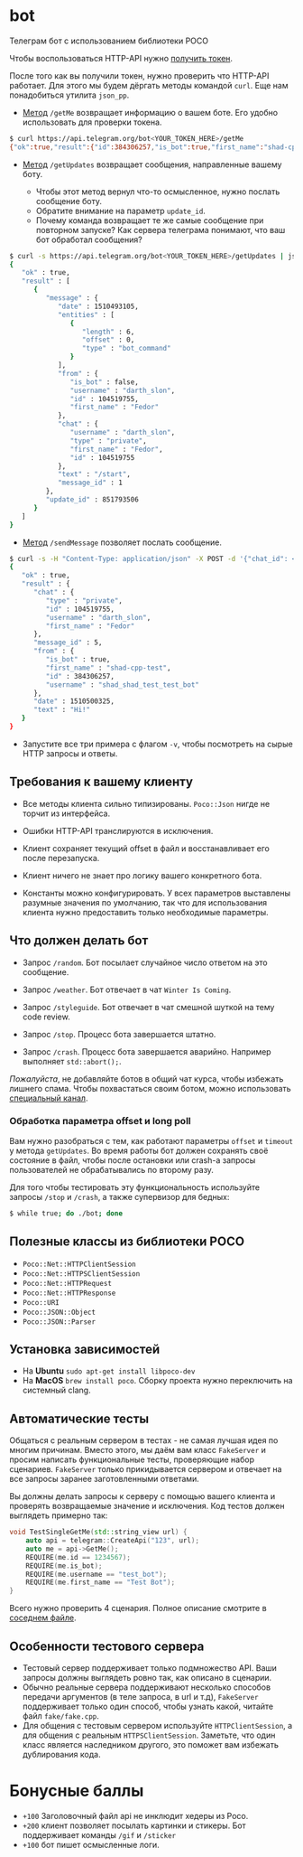 # bot

Телеграм бот с использованием библиотеки POCO

Чтобы воспользоваться HTTP-API
нужно [получить токен](https://core.telegram.org/bots#how-do-i-create-a-bot).

После того как вы получили токен, нужно проверить что HTTP-API
работает. Для этого мы будем дёргать методы командой `curl`. Еще нам
понадобиться утилита `json_pp`.

 * [Метод](https://core.telegram.org/bots/api#getme) `/getMe`
   возвращает информацию о вашем боте. Его удобно использовать для
   проверки токена.

```bash
$ curl https://api.telegram.org/bot<YOUR_TOKEN_HERE>/getMe
{"ok":true,"result":{"id":384306257,"is_bot":true,"first_name":"shad-cpp-test","username":"shad_shad_test_test_bot"}}
```

 * [Метод](https://core.telegram.org/bots/api#getting-updates)
   `/getUpdates` возвращает сообщения, направленные вашему боту.

   - Чтобы этот метод вернул что-то осмысленное, нужно послать
   сообщение боту.
   - Обратите внимание на параметр `update_id`.
   - Почему команда возвращает те же самые сообщение при повторном
     запуске? Как сервера телеграма понимают, что ваш бот обработал
     сообщения?

```bash
$ curl -s https://api.telegram.org/bot<YOUR_TOKEN_HERE>/getUpdates | json_pp
{
   "ok" : true,
   "result" : [
      {
         "message" : {
            "date" : 1510493105,
            "entities" : [
               {
                  "length" : 6,
                  "offset" : 0,
                  "type" : "bot_command"
               }
            ],
            "from" : {
               "is_bot" : false,
               "username" : "darth_slon",
               "id" : 104519755,
               "first_name" : "Fedor"
            },
            "chat" : {
               "username" : "darth_slon",
               "type" : "private",
               "first_name" : "Fedor",
               "id" : 104519755
            },
            "text" : "/start",
            "message_id" : 1
         },
         "update_id" : 851793506
      }
   ]
}
```

 * [Метод](https://core.telegram.org/bots/api#sendmessage)
   `/sendMessage` позволяет послать сообщение.

```bash
$ curl -s -H "Content-Type: application/json" -X POST -d '{"chat_id": <CHAT_ID_FROM_GET_UPDATES>, "text": "Hi!"}' https://api.telegram.org/bot<YOUR_TOKEN_HERE>/sendMessage | json_pp
{
   "ok" : true,
   "result" : {
      "chat" : {
         "type" : "private",
         "id" : 104519755,
         "username" : "darth_slon",
         "first_name" : "Fedor"
      },
      "message_id" : 5,
      "from" : {
         "is_bot" : true,
         "first_name" : "shad-cpp-test",
         "id" : 384306257,
         "username" : "shad_shad_test_test_bot"
      },
      "date" : 1510500325,
      "text" : "Hi!"
   }
}
```

 * Запустите все три примера с флагом `-v`, чтобы посмотреть на сырые
   HTTP запросы и ответы.

## Требования к вашему клиенту

 * Все методы клиента сильно типизированы. `Poco::Json` нигде не торчит из интерфейса.

 * Ошибки HTTP-API транслируются в исключения.

 * Клиент сохраняет текущий offset в файл и восстанавливает его после перезапуска.

 * Клиент ничего не знает про логику вашего конкретного бота.

 * Константы можно конфигурировать. У всех параметров выставлены
   разумные значения по умолчанию, так что для использования клиента нужно
   предоставить только необходимые параметры.

## Что должен делать бот

 * Запрос `/random`. Бот посылает случайное число ответом на это сообщение.

 * Запрос `/weather`. Бот отвечает в чат `Winter Is Coming`.

 * Запрос `/styleguide`. Бот отвечает в чат смешной шуткой на тему code review.

 * Запрос `/stop`. Процесс бота завершается штатно.

 * Запрос `/crash`. Процесс бота завершается аварийно. Например выполняет `std::abort();`.

*Пожалуйста*, не добавляйте ботов в общий чат курса, чтобы избежать лишнего спама.
Чтобы похвастаться своим ботом, можно использовать [специальный канал](https://t.me/joinchat/BjrYSxBxPwTTonfSoku7xQ).

### Обработка параметра offset и long poll

Вам нужно разобраться с тем, как работают параметры `offset` и `timeout` у метода `getUpdates`.
Во время работы бот должен сохранять своё состояние в файл, чтобы после остановки или crash-а
запросы пользователей не обрабатывались по второму разу.

Для того чтобы тестировать эту функциональность используйте запросы `/stop` и `/crash`, а также
супервизор для бедных:

```bash
$ while true; do ./bot; done
```

## Полезные классы из библиотеки POCO

 - `Poco::Net::HTTPClientSession`
 - `Poco::Net::HTTPSClientSession`
 - `Poco::Net::HTTPRequest`
 - `Poco::Net::HTTPResponse`
 - `Poco::URI`
 - `Poco::JSON::Object`
 - `Poco::JSON::Parser`

## Установка зависимостей

 * На **Ubuntu** `sudo apt-get install libpoco-dev`
 * На **MacOS** `brew install poco`. Сборку проекта нужно переключить на системный clang.

## Автоматические тесты

Общаться с реальным сервером в тестах - не самая лучшая идея по многим
причинам. Вместо этого, мы даём вам класс `FakeServer` и просим
написать функциональные тесты, проверяющие набор сценариев.
`FakeServer` только прикидывается сервером и отвечает на все запросы
заранее заготовленными ответами.

Вы должны делать запросы к серверу с помощью вашего клиента и проверять
возвращаемые значение и исключения.
Код тестов должен выглядеть примерно так:

```c++
void TestSingleGetMe(std::string_view url) {
    auto api = telegram::CreateApi("123", url);
    auto me = api->GetMe();
    REQUIRE(me.id == 1234567);
    REQUIRE(me.is_bot);
    REQUIRE(me.username == "test_bot");
    REQUIRE(me.first_name == "Test Bot");
}
```

Всего нужно проверить 4 сценария. Полное описание смотрите в
[соседнем файле](test_scenarios.md).

## Особенности тестового сервера

 * Тестовый сервер поддерживает только подмножество API. Ваши запросы должны выглядеть ровно так,
как описано в сценарии. 
 * Обычно реальные сервера поддерживают несколько способов передачи аргументов
(в теле запроса, в url и т.д), `FakeServer` поддерживает только один способ, чтобы узнать какой,
читайте файл `fake/fake.cpp`.
 * Для общения с тестовым сервером используйте `HTTPClientSession`, а для общения с реальным
 `HTTPSClientSession`. Заметьте, что один класс является наследником другого, это поможет вам
 избежать дублирования кода.

# Бонусные баллы

 * `+100` Заголовочный файл api не инклюдит хедеры из Poco.
 * `+200` клиент позволяет посылать картинки и стикеры. Бот поддерживает команды `/gif` и `/sticker`
 * `+100` бот пишет осмысленные логи.
